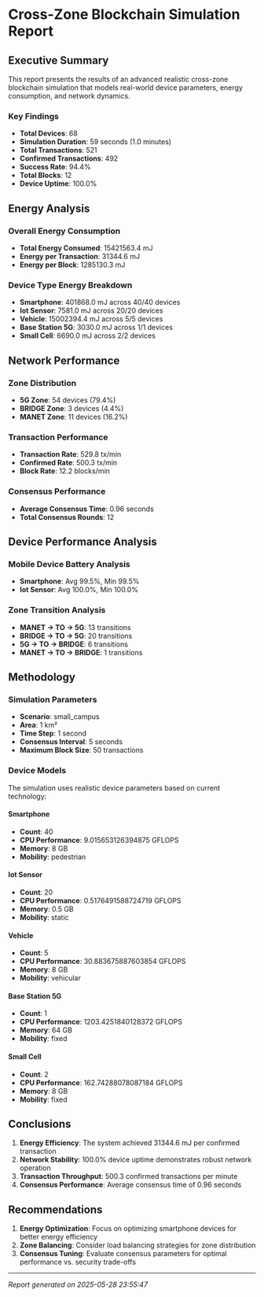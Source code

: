 # Cross-Zone Blockchain Simulation Report

## Executive Summary

This report presents the results of an advanced realistic cross-zone blockchain simulation 
that models real-world device parameters, energy consumption, and network dynamics.

### Key Findings

- **Total Devices**: 68
- **Simulation Duration**: 59 seconds (1.0 minutes)
- **Total Transactions**: 521
- **Confirmed Transactions**: 492
- **Success Rate**: 94.4%
- **Total Blocks**: 12
- **Device Uptime**: 100.0%

## Energy Analysis

### Overall Energy Consumption
- **Total Energy Consumed**: 15421563.4 mJ
- **Energy per Transaction**: 31344.6 mJ
- **Energy per Block**: 1285130.3 mJ

### Device Type Energy Breakdown
- **Smartphone**: 401868.0 mJ across 40/40 devices
- **Iot Sensor**: 7581.0 mJ across 20/20 devices
- **Vehicle**: 15002394.4 mJ across 5/5 devices
- **Base Station 5G**: 3030.0 mJ across 1/1 devices
- **Small Cell**: 6690.0 mJ across 2/2 devices

## Network Performance

### Zone Distribution
- **5G Zone**: 54 devices (79.4%)
- **BRIDGE Zone**: 3 devices (4.4%)
- **MANET Zone**: 11 devices (16.2%)

### Transaction Performance
- **Transaction Rate**: 529.8 tx/min
- **Confirmed Rate**: 500.3 tx/min
- **Block Rate**: 12.2 blocks/min

### Consensus Performance
- **Average Consensus Time**: 0.96 seconds
- **Total Consensus Rounds**: 12

## Device Performance Analysis

### Mobile Device Battery Analysis
- **Smartphone**: Avg 99.5%, Min 99.5%
- **Iot Sensor**: Avg 100.0%, Min 100.0%

### Zone Transition Analysis
- **MANET → TO → 5G**: 13 transitions
- **BRIDGE → TO → 5G**: 20 transitions
- **5G → TO → BRIDGE**: 6 transitions
- **MANET → TO → BRIDGE**: 1 transitions

## Methodology

### Simulation Parameters
- **Scenario**: small_campus
- **Area**: 1 km²
- **Time Step**: 1 second
- **Consensus Interval**: 5 seconds
- **Maximum Block Size**: 50 transactions

### Device Models
The simulation uses realistic device parameters based on current technology:

#### Smartphone
- **Count**: 40
- **CPU Performance**: 9.015653126394875 GFLOPS
- **Memory**: 8 GB
- **Mobility**: pedestrian

#### Iot Sensor
- **Count**: 20
- **CPU Performance**: 0.5176491588724719 GFLOPS
- **Memory**: 0.5 GB
- **Mobility**: static

#### Vehicle
- **Count**: 5
- **CPU Performance**: 30.883675887603854 GFLOPS
- **Memory**: 8 GB
- **Mobility**: vehicular

#### Base Station 5G
- **Count**: 1
- **CPU Performance**: 1203.4251840128372 GFLOPS
- **Memory**: 64 GB
- **Mobility**: fixed

#### Small Cell
- **Count**: 2
- **CPU Performance**: 162.74288078087184 GFLOPS
- **Memory**: 8 GB
- **Mobility**: fixed

## Conclusions

1. **Energy Efficiency**: The system achieved 31344.6 mJ per confirmed transaction
2. **Network Stability**: 100.0% device uptime demonstrates robust network operation
3. **Transaction Throughput**: 500.3 confirmed transactions per minute
4. **Consensus Performance**: Average consensus time of 0.96 seconds

## Recommendations

1. **Energy Optimization**: Focus on optimizing smartphone devices for better energy efficiency
2. **Zone Balancing**: Consider load balancing strategies for zone distribution
3. **Consensus Tuning**: Evaluate consensus parameters for optimal performance vs. security trade-offs

---
*Report generated on 2025-05-28 23:55:47*

